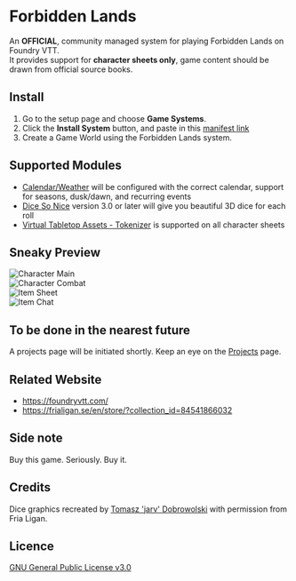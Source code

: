 # Forbidden Lands
An **OFFICIAL**, community managed system for playing Forbidden Lands on Foundry VTT.  
It provides support for **character sheets only**, game content should be drawn from official source books.

## Install
1. Go to the setup page and choose **Game Systems**.
2. Click the **Install System** button, and paste in this [manifest link](https://github.com/fvtt-fria-ligan/forbidden-lands-foundry-vtt/releases/latest/download/system.json)
3. Create a Game World using the Forbidden Lands system.

## Supported Modules
- [Calendar/Weather](https://foundryvtt.com/packages/calendar-weather/) will be configured with the correct calendar, support for seasons, dusk/dawn, and recurring events
- [Dice So Nice](https://foundryvtt.com/packages/dice-so-nice/) version 3.0 or later will give you beautiful 3D dice for each roll
- [Virtual Tabletop Assets - Tokenizer](https://foundryvtt.com/packages/vtta-tokenizer/) is supported on all character sheets

## Sneaky Preview
![Character Main](https://user-images.githubusercontent.com/9851733/104242530-95fdda00-545f-11eb-8077-f9ebb2bf1e49.png)  
![Character Combat](https://user-images.githubusercontent.com/9851733/104243355-b9755480-5460-11eb-8e59-c450e77dfb06.png)  
![Item Sheet](https://user-images.githubusercontent.com/9851733/104243408-ce51e800-5460-11eb-97ec-6a1afb76807c.png)  
![Item Chat](https://user-images.githubusercontent.com/9851733/104243430-d742b980-5460-11eb-956f-025188dbe91e.png)  

## To be done in the nearest future
A projects page will be initiated shortly. Keep an eye on the [Projects](https://github.com/fvtt-fria-ligan/forbidden-lands-foundry-vtt/projects) page.

## Related Website
- https://foundryvtt.com/
- https://frialigan.se/en/store/?collection_id=84541866032

## Side note
Buy this game. Seriously. Buy it.

## Credits
Dice graphics recreated by [Tomasz 'jarv' Dobrowolski](jarv@monochrome.pl) with permission from Fria Ligan.

## Licence
[GNU General Public License v3.0](https://choosealicense.com/licenses/gpl-3.0/)
